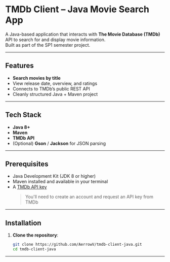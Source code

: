 # TMDb Client – Java Movie Search App

A Java-based application that interacts with **The Movie Database (TMDb)** API to search for and display movie information.  
Built as part of the SP1 semester project.

---

## Features

- **Search movies by title**
- View release date, overview, and ratings
- Connects to TMDb’s public REST API
- Cleanly structured Java + Maven project

---

## Tech Stack

- **Java 8+**
- **Maven**
- **TMDb API**
- (Optional) **Gson** / **Jackson** for JSON parsing

---

## Prerequisites

- Java Development Kit (JDK 8 or higher)
- Maven installed and available in your terminal
- A [TMDb API key](https://developer.themoviedb.org/docs)  
  > You'll need to create an account and request an API key from TMDb

---

## Installation

1. **Clone the repository**:

   ```bash
   git clone https://github.com/AerrowV/tmdb-client-java.git
   cd tmdb-client-java
   ```
---
